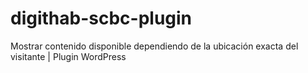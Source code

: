# digithab-scbc-plugin
Mostrar contenido disponible dependiendo de la ubicación exacta del visitante | Plugin WordPress
